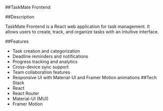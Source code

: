 ##TaskMate Frontend

##Description

TaskMate Frontend is a React web application for task management. It allows users to create, track, and organize tasks with an intuitive interface.

##Features
- Task creation and categorization
- Deadline reminders and notifications
- Progress tracking and analytics
- Cross-device sync support
- Team collaboration features
- Responsive UI with Material-UI and Framer Motion animations
##Tech Stack
- React
- React Router
- Material-UI (MUI)
- Framer Motion
